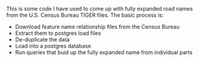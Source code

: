 This is some code I have used to come up with fully expanded road names from the U.S. Census Bureau TIGER files. The basic process is:
- Download feature name relationship files from the Census Bureau
- Extract them to postgres load files
- De-duplicate the data
- Load into a postgres database
- Run queries that buid up the fully expanded name from individual parts
